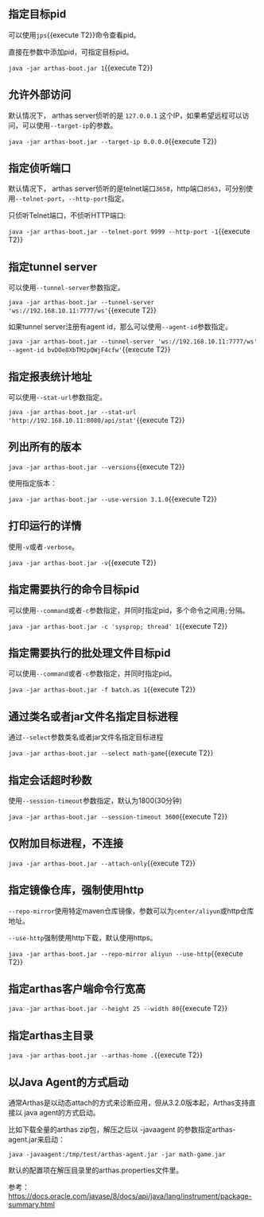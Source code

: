 ## 指定目标pid

可以使用`jps`{{execute T2}}命令查看pid。

直接在参数中添加pid，可指定目标pid。

`java -jar arthas-boot.jar 1`{{execute T2}}

## 允许外部访问

默认情况下， arthas server侦听的是 `127.0.0.1` 这个IP，如果希望远程可以访问，可以使用`--target-ip`的参数。

`java -jar arthas-boot.jar --target-ip 0.0.0.0`{{execute T2}}

## 指定侦听端口

默认情况下， arthas server侦听的是telnet端口`3658`，http端口`8563`，可分别使用`--telnet-port`，`--http-port`指定。

只侦听Telnet端口，不侦听HTTP端口:

`java -jar arthas-boot.jar --telnet-port 9999 --http-port -1`{{execute T2}}

## 指定tunnel server

可以使用`--tunnel-server`参数指定。

`java -jar arthas-boot.jar --tunnel-server 'ws://192.168.10.11:7777/ws'`{{execute T2}}

如果tunnel server注册有agent id，那么可以使用`--agent-id`参数指定。

`java -jar arthas-boot.jar --tunnel-server 'ws://192.168.10.11:7777/ws' --agent-id bvDOe8XbTM2pQWjF4cfw'`{{execute T2}}

## 指定报表统计地址

可以使用`--stat-url`参数指定。

`java -jar arthas-boot.jar --stat-url 'http://192.168.10.11:8080/api/stat'`{{execute T2}}

## 列出所有的版本

`java -jar arthas-boot.jar --versions`{{execute T2}}

使用指定版本：

`java -jar arthas-boot.jar --use-version 3.1.0`{{execute T2}}

## 打印运行的详情

使用`-v`或者`-verbose`。

`java -jar arthas-boot.jar -v`{{execute T2}}

## 指定需要执行的命令目标pid

可以使用`--command`或者`-c`参数指定，并同时指定pid，多个命令之间用`;`分隔。

`java -jar arthas-boot.jar -c 'sysprop; thread' 1`{{execute T2}}

## 指定需要执行的批处理文件目标pid

可以使用`--command`或者`-c`参数指定，并同时指定pid。

`java -jar arthas-boot.jar -f batch.as 1`{{execute T2}}

## 通过类名或者jar文件名指定目标进程

通过`--select`参数类名或者jar文件名指定目标进程

`java -jar arthas-boot.jar --select math-game`{{execute T2}}

## 指定会话超时秒数

使用`--session-timeout`参数指定，默认为1800(30分钟)

`java -jar arthas-boot.jar --session-timeout 3600`{{execute T2}}

## 仅附加目标进程，不连接

`java -jar arthas-boot.jar --attach-only`{{execute T2}}

## 指定镜像仓库，强制使用http

`--repo-mirror`使用特定maven仓库镜像，参数可以为`center/aliyun`或http仓库地址。

`--use-http`强制使用http下载，默认使用https。

`java -jar arthas-boot.jar --repo-mirror aliyun --use-http`{{execute T2}}

## 指定arthas客户端命令行宽高

`java -jar arthas-boot.jar --height 25 --width 80`{{execute T2}}

## 指定arthas主目录

`java -jar arthas-boot.jar --arthas-home .`{{execute T2}}

## 以Java Agent的方式启动

通常Arthas是以动态attach的方式来诊断应用，但从3.2.0版本起，Arthas支持直接以 java agent的方式启动。

比如下载全量的arthas zip包，解压之后以 -javaagent 的参数指定arthas-agent.jar来启动：

`java -javaagent:/tmp/test/arthas-agent.jar -jar math-game.jar`

默认的配置项在解压目录里的arthas.properties文件里。

参考： https://docs.oracle.com/javase/8/docs/api/java/lang/instrument/package-summary.html
